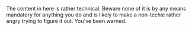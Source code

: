 The content in here is rather technical. Beware none of it is by any means mandatory for anything you do and is likely to make a non-techie rather angry trying to figure it out. You've been warned.

